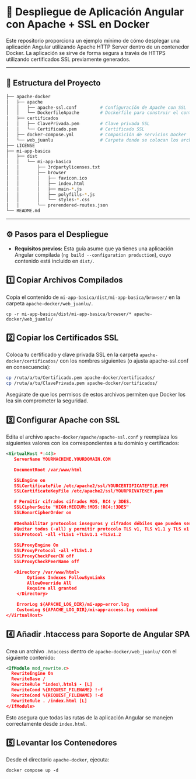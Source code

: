 # 🚀 Despliegue de Aplicación Angular con Apache + SSL en Docker

Este repositorio proporciona un ejemplo mínimo de cómo desplegar una aplicación Angular utilizando Apache HTTP Server dentro de un contenedor Docker. La aplicación se sirve de forma segura a través de HTTPS utilizando certificados SSL previamente generados.

---

## 📁 Estructura del Proyecto

```bash
├── apache-docker
│   ├── apache
│   │   ├── apache-ssl.conf         # Configuración de Apache con SSL
│   │   └── DockerfileApache        # Dockerfile para construir el contenedor
│   ├── certificados
│   │   ├── ClavePrivada.pem        # Clave privada SSL
│   │   └── Certificado.pem         # Certificado SSL
│   ├── docker-compose.yml          # Composición de servicios Docker
│   └── web_juanlu                  # Carpeta donde se colocan los archivos de la app Angular
├── LICENSE
├── mi-app-basica
│   ├── dist
│   │   └── mi-app-basica
│   │       ├── 3rdpartylicenses.txt
│   │       ├── browser
│   │       │   ├── favicon.ico
│   │       │   ├── index.html
│   │       │   ├── main-*.js
│   │       │   ├── polyfills-*.js
│   │       │   └── styles-*.css
│   │       └── prerendered-routes.json
└── README.md
```
---

## ⚙️ Pasos para el Despliegue

- **Requisitos previos:** Esta guía asume que ya tienes una aplicación Angular compilada (`ng build --configuration production`), cuyo contenido está incluido en `dist/`.

## 1️⃣ Copiar Archivos Compilados

Copia el contenido de `mi-app-basica/dist/mi-app-basica/browser/` en la carpeta `apache-docker/web_juanlu/`.

```cp -r mi-app-basica/dist/mi-app-basica/browser/* apache-docker/web_juanlu/```

## 2️⃣ Copiar los Certificados SSL

Coloca tu certificado y clave privada SSL en la carpeta `apache-docker/certificados/` con los nombres siguientes (o ajusta apache-ssl.conf en consecuencia):

```bash
cp /ruta/a/tu/Certificado.pem apache-docker/certificados/
cp /ruta/a/tu/ClavePrivada.pem apache-docker/certificados/
```

Asegúrate de que los permisos de estos archivos permiten que Docker los lea sin comprometer la seguridad.


## 3️⃣ Configurar Apache con SSL

Edita el archivo `apache-docker/apache/apache-ssl.conf` y reemplaza los siguientes valores con los correspondientes a tu dominio y certificados:

```xml
<VirtualHost *:443>
   ServerName YOURMACHINE.YOURDOMAIN.COM

   DocumentRoot /var/www/html

   SSLEngine on
   SSLCertificateFile /etc/apache2/ssl/YOURCERTIFICATEFILE.PEM
   SSLCertificateKeyFile /etc/apache2/ssl/YOURPRIVATEKEY.pem

   # Permitir cifrados cifrados MD5, RC4 y 3DES.
   SSLCipherSuite "HIGH:MEDIUM:!MD5:!RC4:!3DES"
   SSLHonorCipherOrder on
   
   #Deshabilitar protocolos inseguros y cifrados débiles que pueden ser explotados por ataques.
   #Quitar todos (-all) y permitir protocolo TLS v1, TLS v1.1 y TLS v1.2 
   SSLProtocol -all +TLSv1 +TLSv1.1 +TLSv1.2
   
   SSLProxyEngine On
   SSLProxyProtocol -all +TLSv1.2
   SSLProxyCheckPeerCN off
   SSLProxyCheckPeerName off

   <Directory /var/www/html>
        Options Indexes FollowSymLinks
        AllowOverride All
        Require all granted
    </Directory>

    ErrorLog ${APACHE_LOG_DIR}/mi-app-error.log
    CustomLog ${APACHE_LOG_DIR}/mi-app-access.log combined
</VirtualHost>
```

## 4️⃣ Añadir .htaccess para Soporte de Angular SPA

Crea un archivo `.htaccess` dentro de `apache-docker/web_juanlu/` con el siguiente contenido:
```xml
<IfModule mod_rewrite.c>
  RewriteEngine On
  RewriteBase /
  RewriteRule ^index\.html$ - [L]
  RewriteCond %{REQUEST_FILENAME} !-f
  RewriteCond %{REQUEST_FILENAME} !-d
  RewriteRule . /index.html [L]
</IfModule>
```
Esto asegura que todas las rutas de la aplicación Angular se manejen correctamente desde `index.html`.

## 5️⃣ Levantar los Contenedores

Desde el directorio `apache-docker`, ejecuta:

```docker compose up -d```

